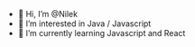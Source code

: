 - 👋 Hi, I’m @Nilek
- 👀 I’m interested in Java / Javascript 
- 🌱 I’m currently learning Javascript and React

<!---
- 💞️ I’m looking to collaborate on ...
- 📫 How to reach me ...
Nilek/Nilek is a ✨ special ✨ repository because its `README.md` (this file) appears on your GitHub profile.
You can click the Preview link to take a look at your changes.
--->
